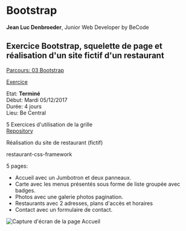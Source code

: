 # Bootstrap #

**Jean Luc Denbroeder**, Junior Web Developer by BeCode  

## Exercice Bootstrap, squelette de page et réalisation d'un site fictif d'un restaurant ##

[Parcours: 03 Bootstrap](https://github.com/becodeorg/Swartz-promo-3/tree/master/Parcours/03-Bootstrap)  

[Exercice](https://github.com/becodeorg/Swartz-promo-3/blob/master/Parcours/03-Bootstrap/exercices.md)  

Etat: **Terminé**  
Début: Mardi 05/12/2017  
Durée: 4 jours  
Lieu: Be Central  

5 Exercices d'utilisation de la grille  
[Repository](https://github.com/jldenbroeder/bootstrap)  


Réalisation du site de restaurant (fictif)  

restaurant-css-framework

5 pages:
* Accueil avec un Jumbotron et deux panneaux.
* Carte avec les menus présentés sous forme de liste groupée avec badges.
* Photos avec une galerie photos pagination.
* Restaurants avec 2 adresses, plans d'accès et horaires
* Contact avec un formulaire de contact.

![Capture d'écran de la page Accueil](https://jldenbroeder.github.io/restaurant-css-framework/assets/img/capt1.jpg)
